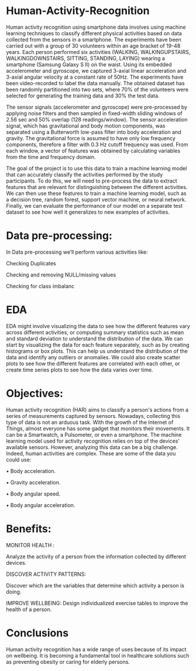 # Human-Activity-Recognition

Human activity recognition using smartphone data involves using machine learning techniques to classify different physical activities based on data collected from the sensors in a smartphone. The experiments have been carried out with a group of 30 volunteers within an age bracket of 19-48 years. Each person performed six activities (WALKING, WALKINGUPSTAIRS, WALKINGDOWNSTAIRS, SITTING, STANDING, LAYING) wearing a smartphone (Samsung Galaxy S II) on the waist. Using its embedded accelerometer and gyroscope, we captured 3-axial linear acceleration and 3-axial angular velocity at a constant rate of 50Hz. The experiments have been video-recorded to label the data manually. The obtained dataset has been randomly partitioned into two sets, where 70% of the volunteers were selected for generating the training data and 30% the test data. 

The sensor signals (accelerometer and gyroscope) were pre-processed by applying noise filters and then sampled in fixed-width sliding windows of 2.56 sec and 50% overlap (128 readings/window). The sensor acceleration signal, which has gravitational and body motion components, was separated using a Butterworth low-pass filter into body acceleration and gravity. The gravitational force is assumed to have only low frequency components, therefore a filter with 0.3 Hz cutoff frequency was used. From each window, a vector of features was obtained by calculating variables from the time and frequency domain.

The goal of the project is to use this data to train a machine learning model that can accurately classify the activities performed by the study participants. To do this, we will need to pre-process the data to extract features that are relevant for distinguishing between the different activities. We can then use these features to train a machine learning model, such as a decision tree, random forest, support vector machine, or neural network. Finally, we can evaluate the performance of our model on a separate test dataset to see how well it generalizes to new examples of activities. 

# Data pre-processing:

In Data pre-processing we’ll perform various activities like:

Checking Duplicates

Checking and removing NULL/missing values

Checking for class imbalanc

# EDA

EDA might involve visualizing the data to see how the different features vary across different activities, or computing summary statistics such as mean and standard deviation to understand the distribution of the data. We can start by visualizing the data for each feature separately, such as by creating histograms or box plots. This can help us understand the distribution of the data and identify any outliers or anomalies. We could also create scatter plots to see how the different features are correlated with each other, or create time series plots to see how the data varies over time.

# Objectives:
 
Human activity recognition (HAR) aims to classify a person's actions from a series of measurements captured by sensors. Nowadays, collecting this type of data is not an arduous task. With the growth of the Internet of Things, almost everyone has some gadget that monitors their movements. It can be a Smartwatch, a Pulsometer, or even a smartphone. The machine learning model used for activity recognition relies on top of the devices' available sensors. However, analyzing this data can be a big challenge. Indeed, human activities are complex.
These are some of the data you could use:

•	Body acceleration.

•	Gravity acceleration.

•	Body angular speed.

•	Body angular acceleration.

# Benefits:

 MONITOR HEALTH :

Analyze the activity of a person from the information collected by different devices.

 DISCOVER ACTIVITY PATTERNS:
 
Discover which are the variables that determine which activity a person is doing.

 IMPROVE WELLBEING:
Design individualized exercise tables to improve the health of a person.

# Conclusions
Human activity recognition has a wide range of uses because of its impact on wellbeing.
It is becoming a fundamental tool in healthcare solutions such as preventing obesity or caring for elderly persons.





















